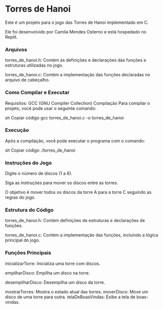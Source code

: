 # Torres de Hanoi
Este é um projeto para o jogo das Torres de Hanoi implementado em C. 

Ele foi desenvolvido por Camila Mendes Osterno e está hospedado no Replit.

### Arquivos
torres_de_hanoi.h: Contém as definições e declarações das funções e estruturas utilizadas no jogo.

torres_de_hanoi.c: Contém a implementação das funções declaradas no arquivo de cabeçalho.
### Como Compilar e Executar
Requisitos:
GCC (GNU Compiler Collection)
Compilação
Para compilar o projeto, você pode usar o seguinte comando:

sh
Copiar código
gcc torres_de_hanoi.c -o torres_de_hanoi

### Execução
Após a compilação, você pode executar o programa com o comando:

sh
Copiar código
./torres_de_hanoi
### Instruções do Jogo
Digite o número de discos (1 a 6).

Siga as instruções para mover os discos entre as torres.

O objetivo é mover todos os discos da torre A para a torre C seguindo as regras do jogo.
### Estrutura do Código
torres_de_hanoi.h: Contém definições de estruturas e declarações de funções.

torres_de_hanoi.c: Contém a implementação das funções, incluindo a lógica principal do jogo.
### Funções Principais
inicializarTorre: Inicializa uma torre com discos.

empilharDisco: Empilha um disco na torre.

desempilharDisco: Desempilha um disco da torre.

mostrarTorres: Mostra o estado atual das torres.
moverDisco: Move um disco de uma torre para outra.
telaDeBoasVindas: Exibe a tela de boas-vindas.

